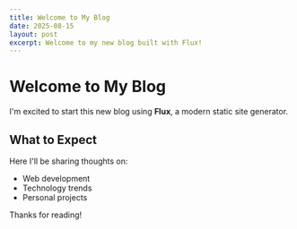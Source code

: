 ```yaml
---
title: Welcome to My Blog
date: 2025-08-15
layout: post
excerpt: Welcome to my new blog built with Flux!
---
```


# Welcome to My Blog

I'm excited to start this new blog using **Flux**, a modern static site generator.

## What to Expect

Here I'll be sharing thoughts on:

- Web development
- Technology trends
- Personal projects

Thanks for reading!
